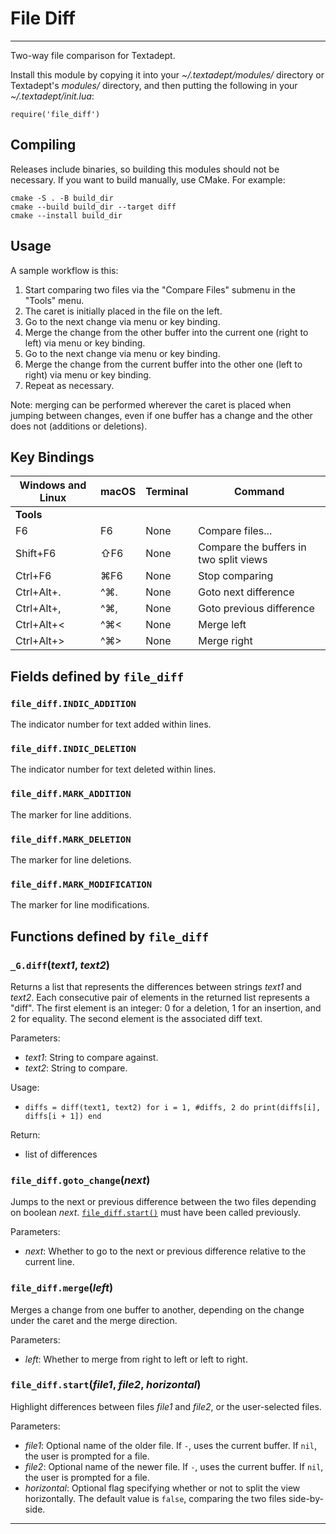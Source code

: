 # File Diff
---

Two-way file comparison for Textadept.

Install this module by copying it into your *~/.textadept/modules/* directory or Textadept's
*modules/* directory, and then putting the following in your *~/.textadept/init.lua*:

    require('file_diff')

## Compiling

Releases include binaries, so building this modules should not be necessary. If you want
to build manually, use CMake. For example:

    cmake -S . -B build_dir
    cmake --build build_dir --target diff
    cmake --install build_dir

## Usage

A sample workflow is this:

1. Start comparing two files via the "Compare Files" submenu in the "Tools" menu.
2. The caret is initially placed in the file on the left.
3. Go to the next change via menu or key binding.
4. Merge the change from the other buffer into the current one (right to left) via menu or
  key binding.
5. Go to the next change via menu or key binding.
6. Merge the change from the current buffer into the other one (left to right) via menu or
  key binding.
7. Repeat as necessary.

Note: merging can be performed wherever the caret is placed when jumping between changes,
even if one buffer has a change and the other does not (additions or deletions).

## Key Bindings

Windows and Linux | macOS | Terminal | Command
-|-|-|-
**Tools**| | |
F6 | F6 | None | Compare files...
Shift+F6 | ⇧F6 | None | Compare the buffers in two split views
Ctrl+F6 | ⌘F6 | None | Stop comparing
Ctrl+Alt+. | ^⌘. | None | Goto next difference
Ctrl+Alt+, | ^⌘, | None | Goto previous difference
Ctrl+Alt+< | ^⌘< | None | Merge left
Ctrl+Alt+> | ^⌘> | None | Merge right

## Fields defined by `file_diff`

<a id="file_diff.INDIC_ADDITION"></a>
### `file_diff.INDIC_ADDITION` 

The indicator number for text added within lines.

<a id="file_diff.INDIC_DELETION"></a>
### `file_diff.INDIC_DELETION` 

The indicator number for text deleted within lines.

<a id="file_diff.MARK_ADDITION"></a>
### `file_diff.MARK_ADDITION` 

The marker for line additions.

<a id="file_diff.MARK_DELETION"></a>
### `file_diff.MARK_DELETION` 

The marker for line deletions.

<a id="file_diff.MARK_MODIFICATION"></a>
### `file_diff.MARK_MODIFICATION` 

The marker for line modifications.


## Functions defined by `file_diff`

<a id="_G.diff"></a>
### `_G.diff`(*text1*, *text2*)

Returns a list that represents the differences between strings *text1* and *text2*.
Each consecutive pair of elements in the returned list represents a "diff". The first element
is an integer: 0 for a deletion, 1 for an insertion, and 2 for equality. The second element
is the associated diff text.

Parameters:

- *text1*:  String to compare against.
- *text2*:  String to compare.

Usage:

- `diffs = diff(text1, text2)
        for i = 1, #diffs, 2 do print(diffs[i], diffs[i + 1]) end
`

Return:

- list of differences

<a id="file_diff.goto_change"></a>
### `file_diff.goto_change`(*next*)

Jumps to the next or previous difference between the two files depending on boolean *next*.
[`file_diff.start()`](#file_diff.start) must have been called previously.

Parameters:

- *next*:  Whether to go to the next or previous difference relative to the current line.

<a id="file_diff.merge"></a>
### `file_diff.merge`(*left*)

Merges a change from one buffer to another, depending on the change under the caret and the
merge direction.

Parameters:

- *left*:  Whether to merge from right to left or left to right.

<a id="file_diff.start"></a>
### `file_diff.start`(*file1*, *file2*, *horizontal*)

Highlight differences between files *file1* and *file2*, or the user-selected files.

Parameters:

- *file1*:  Optional name of the older file. If `-`, uses the current buffer. If `nil`,
   the user is prompted for a file.
- *file2*:  Optional name of the newer file. If `-`, uses the current buffer. If `nil`,
   the user is prompted for a file.
- *horizontal*:  Optional flag specifying whether or not to split the view horizontally. The
   default value is `false`, comparing the two files side-by-side.


---
